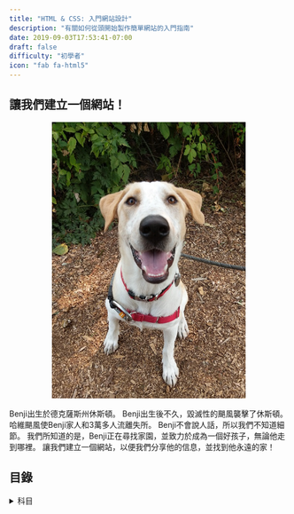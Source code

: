 ```yaml
---
title: "HTML & CSS: 入門網站設計"
description: "有關如何從頭開始製作簡單網站的入門指南"
date: 2019-09-03T17:53:41-07:00
draft: false
difficulty: "初學者"
icon: "fab fa-html5"
---
```


## 讓我們建立一個網站！

<p style="text-align: center; "><img src="media/meet-benji-sm.jpg?classes=border,shadow" alt="我們的狗Benji" width="350"/></p>

Benji出生於德克薩斯州休斯頓。 Benji出生後不久，毀滅性的颶風襲擊了休斯頓。 哈維颶風使Benji家人和3萬多人流離失所。 Benji不會說人話，所以我們不知道細節。 我們所知道的是，Benji正在尋找家園，並致力於成為一個好孩子，無論他走到哪裡。 讓我們建立一個網站，以便我們分享他的信息，並找到他永遠的家！

## 目錄

<details>
<summary>科目</summary>
{{% children %}}
</details>
